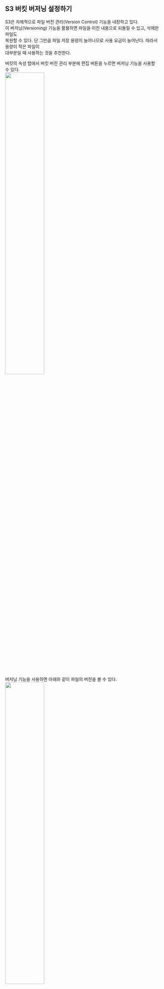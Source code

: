 ## S3 버킷 버저닝 설정하기 
S3은 자체적으로 파일 버전 관리(Version Control) 기능을 내장하고 있다.  
이 버저닝(Versioning) 기능을 활용하면 파일을 이전 내용으로 되돌릴 수 있고, 삭제한 파일도  
복원할 수 있다. 단 그만큼 파일 저장 용량이 늘어나므로 사용 요금이 늘어난다. 따라서 용량이 작은 파일이  
대부분일 때 사용하는 것을 추천한다.   
  
버킷의 속성 탭에서 버킷 버전 관리 부분에 편집 버튼을 누르면 버저닝 기능을 사용할   
수 있다.  
<img src="https://user-images.githubusercontent.com/33191974/155330294-0a428b21-586a-4fd7-84bf-fb1f2c3ff6a5.png" width="50%" height="50%"/>    
버저닝 기능을 사용하면 아래와 같이 파일의 버전을 볼 수 있다.   
<img src="https://user-images.githubusercontent.com/33191974/155332096-f18952f5-f26b-4d19-a13d-b873c9fdda96.png" width="50%" height="50%"/>   
예를 들어 file.png에 대해서 (상태1) -> (상태2) -> (상태3)이 다 기록이 남는다.   
즉, 덮어쓰기가 아니다.  만약 file.png가 삭제된다면 `(상태1) -> (상태2) ->   
(상태3)[삭제됨]`이 남는다.    
버저닝은 중간에 끌 수 있다. 하지만 껏을 때의 버저닝 기능만 중단될 뿐, 이미   
버저닝된 파일은 그대로 남고 볼 수 있다.   
버저닝된 오래된 파일을 모두 지우고 싶으면 bucket을 새로만들고, sync나 수동복사를   
통해 복사한 다음, 새로운 bucket을 사용하자.  

# Q. 버전 관리 비용은 어떻게 부과될까?  
저장되거나 요청된 객체의 모든 버전에는 일반 Amazon S3 요금이 적용된다.   
예를 들어, 버전 관리를 사용할 경우, 스토리지 비용을 산정하는 다음 시나리오를  
살펴보자(현재 월의 일수가 31일이라고 가정)   
1. 해당 월의 1일: 버킷에서 4GB의 PUT을 수행한다. a.zip = 4GB
2. 해당 월의 16일: 동일한 버킷 내에서 1일의 원본 PUT와 동일한 키를 사용해   
5GB의 PUT을 수행한다. a.zip = 5GB (덮어쓰기)  
위 작업의 스토리지 비용을 분석할 경우 15일에 5GB 객체를 기록할 때 1일의 4GB  
객체가 버킷에서 삭제되지 않는다는 점에 유의하자. 그 대신, 4GB 객체가 기존  
버전으로 보존되고 5GB 객체가 버킷 내에서 가장 최근에 기록된 버전의 객체가 된다.  
<img src="https://user-images.githubusercontent.com/33191974/155333744-540f48e9-19f6-46c1-a773-2966b1955389.png" width="50%" height="50%"/>   

# 현재 사용중인 용량 확인  
S3 > Management > Metrics 에서 확인할 수 있다.   
현재 114GB를 사용중이다. 즉 한달에 114GB * 0.025 = 2.85달러 (약 3000원)  

# 결론
별도의 백업을 하지 않는다면 버저닝(버전관리) 기능을 사용하는 것을 권장한다.   







